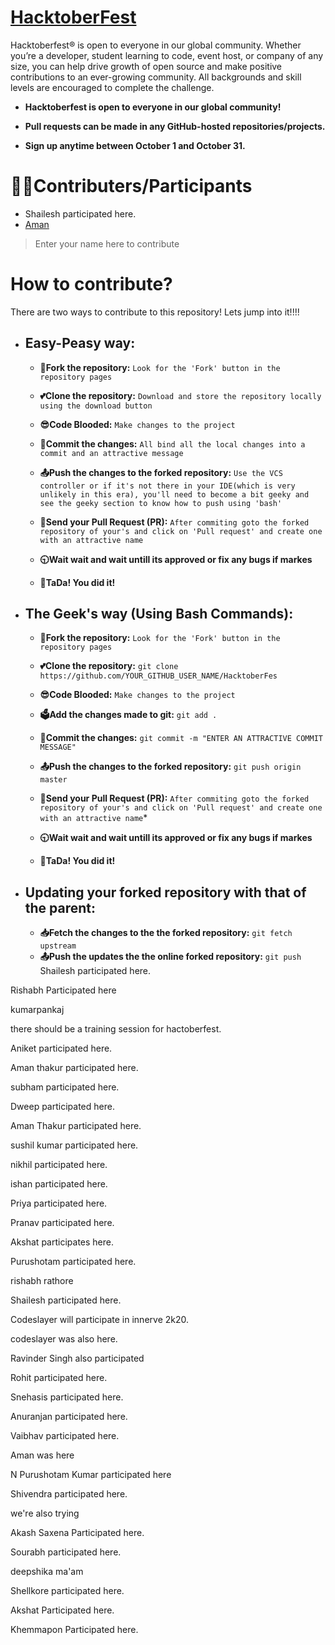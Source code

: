 # [HacktoberFest](https://hacktoberfest.digitalocean.com/)

Hacktoberfest® is open to everyone in our global community. Whether you’re a developer, student learning to code, event host, or company of any size, you can help drive growth of open source and make positive contributions to an ever-growing community. All backgrounds and skill levels are encouraged to complete the challenge.

- **Hacktoberfest is open to everyone in our global community!**

- **Pull requests can be made in any GitHub-hosted repositories/projects.**

- **Sign up anytime between October 1 and October 31.**

# 👨‍💻Contributers/Participants
- Shailesh participated here.
- [Aman](http://www.github.com/amannirala13)

> Enter your name here to contribute

# How to contribute?

There are two ways to contribute to this repository! Lets jump into it!!!!

- ## Easy-Peasy way:
  
  - **🍴Fork the repository:**  `Look for the 'Fork' button in the repository pages`
  
  - **💕Clone the repository:**  `Download and store the repository locally using the download button`
  
  - **😎Code Blooded:**  `Make changes to the project`
  
  - **📝Commit the changes:** `All bind all the local changes into a commit and an attractive message`
  
  - **📤Push the changes to the forked repository:** `Use the VCS controller or if it's not there in your IDE(which is very unlikely in this era), you'll need to become a bit geeky and see the geeky section to know how to push using 'bash'`
  
  - **🙏Send your Pull Request (PR):** `After commiting goto the forked repository of your's and click on 'Pull request' and create one with an attractive name`
  
  - **🕤Wait wait and wait untill its approved or fix any bugs if markes**
  
  - **🎉TaDa! You did it!**
  
- ## The Geek's way (Using Bash Commands):
  
   - **🍴Fork the repository:** `Look for the 'Fork' button in the repository pages`
   
   - **💕Clone the repository:** `git clone https://github.com/YOUR_GITHUB_USER_NAME/HacktoberFes`
   
   - **😎Code Blooded:**  `Make changes to the project`
   
   - **🗳Add the changes made to git:** `git add .`
   
   - **📝Commit the changes:** `git commit -m "ENTER AN ATTRACTIVE COMMIT MESSAGE"`
   
   - **📤Push the changes to the forked repository:** `git push origin master`
   
   - **🙏Send your Pull Request (PR):** `After commiting goto the forked repository of your's and click on 'Pull request' and create one with an attractive name`*
   
   - **🕤Wait wait and wait untill its approved or fix any bugs if markes**
   - **🎉TaDa! You did it!**
   
- ## Updating your forked repository with that of the parent:
  - **📥Fetch the changes to the the forked repository:** `git fetch upstream`
  - **📤Push the updates the the online forked repository:** `git push`
Shailesh participated here.

Rishabh Participated here

kumarpankaj

there should be a training session for hactoberfest.

Aniket participated here.

Aman thakur participated here.

subham participated here.

Dweep participated here.

Aman Thakur participated here.

sushil kumar participated here.

nikhil participated here.

ishan participated here.

Priya participated here. 

Pranav participated here.

Akshat participates here.

Purushotam participated here.

rishabh rathore

Shailesh participated here.

Codeslayer will participate in innerve 2k20.

codeslayer was also here.

Ravinder Singh also participated

Rohit participated here.

Snehasis participated here.

Anuranjan participated here.

Vaibhav participated here.

Aman was here

N Purushotam Kumar participated here

Shivendra participated here.

we're also trying

Akash Saxena Participated here.

Sourabh participated here.

deepshika ma'am

Shellkore participated here.

Akshat Participated here.

Khemmapon Participated here.
